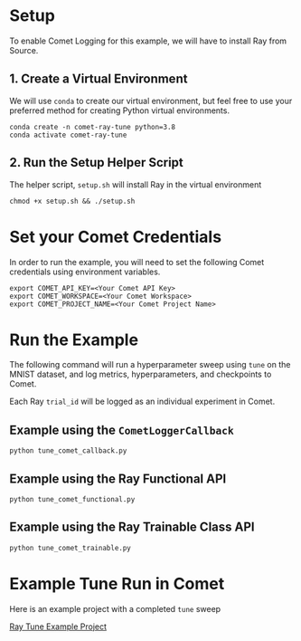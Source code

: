 # Setup

To enable Comet Logging for this example, we will have to install Ray from Source.

## 1. Create a Virtual Environment

We will use `conda` to create our virtual environment, but feel free to use your preferred method for creating Python virtual environments.

```
conda create -n comet-ray-tune python=3.8
conda activate comet-ray-tune
```

## 2. Run the Setup Helper Script

The helper script, `setup.sh` will install Ray in the virtual environment
```
chmod +x setup.sh && ./setup.sh
```

# Set your Comet Credentials

In order to run the example, you will need to set the following Comet credentials using environment variables.

```
export COMET_API_KEY=<Your Comet API Key>
export COMET_WORKSPACE=<Your Comet Workspace>
export COMET_PROJECT_NAME=<Your Comet Project Name>
```

# Run the Example

The following command will run a hyperparameter sweep using `tune` on the MNIST dataset, and log metrics, hyperparameters, and checkpoints to Comet.

Each Ray `trial_id` will be logged as an individual experiment in Comet.

## Example using the `CometLoggerCallback`
```
python tune_comet_callback.py
```

## Example using the Ray Functional API
```
python tune_comet_functional.py
```

## Example using the Ray Trainable Class API
```
python tune_comet_trainable.py
```

# Example Tune Run in Comet

Here is an example project with a completed `tune` sweep

[Ray Tune Example Project](https://www.comet.ml/team-comet-ml/ray-tune-example/view/D2AbZI0Rh9ZdXFV5VbqwW0vCC/experiments)